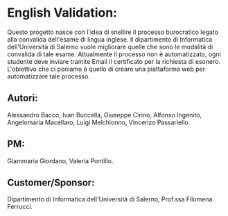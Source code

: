 # English Validation:
Questo progetto nasce con l'idea di snellire il processo burocratico legato alla convalida dell'esame di lingua inglese.
Il dipartimento di Informatica dell'Università di Salerno vuole migliorare quelle che sono le modalità di convalida
di tale esame.
Attualmente il processo non è automatizzato, ogni studente deve inviare tramite Email il certificato per la richiesta
di esonero.
L'obiettivo che ci poniamo è quello di creare una piattaforma web per automatizzare tale processo.


## Autori: 
Alessandro Bacco, Ivan Buccella, Giuseppe Cirino, Alfonso Ingenito, Angelomaria Macellaro, Luigi Melchionno, Vincenzo Passariello.

## PM:
Giammaria Giordano, Valeria Pontillo.
## Customer/Sponsor:
Dipartimento di Informatica dell'Università di Salerno, Prof.ssa Filomena Ferrucci.
